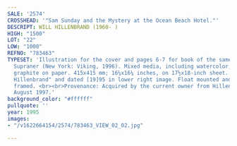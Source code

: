 ```yaml
---
SALE: '2574'
CROSSHEAD: '"Sam Sunday and the Mystery at the Ocean Beach Hotel."'
DESCRIPT: WILL HILLENBRAND (1960- )
HIGH: "1500"
LOT: "22"
LOW: "1000"
REFNO: "783463"
TYPESET: 'Illustration for the cover and pages 6-7 for book of the same title by Robyn
  Supraner (New York: Viking, 1996). Mixed media, including watercolor, gouache, and
  graphite on paper. 415x415 mm; 16¼x16¼ inches, on 17½x18-inch sheet. Signed "Will
  Hillenbrand" and dated [19]95 in lower right image. Float mounted and archivally
  framed. <br><br>Provenance: Acquired by the current owner from Hillenbrand & Rosen,
  August 1997.'
background_color: "#ffffff"
pullquote: ''
year: 1995
images:
- "/v1622664154/2574/783463_VIEW_02_02.jpg"

---
```

